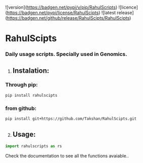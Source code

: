 !\[version\](https://badgen.net/pypi/v/pip/RahulScripts)
!\[licence\](https://badgen.net/pypi/license/RahulScipts)
!\[latest release\](https://badgen.net/github/release/RahulScipts/RahulScipts)


# RahulScipts

### Daily usage scripts. Specially used in Genomics.

1. ## Instalation:

### Through pip:

```bash
pip install rahulscipts
```

### from github:

```bash
pip install git+https://github.com/Takshan/RahulScipts.git
```

2. ## Usage:

```python
import rahulscripts as rs
```

Check the documentation to see all the functions avaiable..
